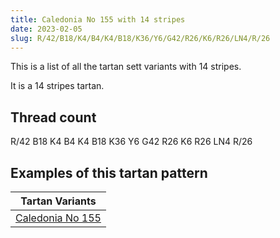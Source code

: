 ```yaml
---
title: Caledonia No 155 with 14 stripes
date: 2023-02-05
slug: R/42/B18/K4/B4/K4/B18/K36/Y6/G42/R26/K6/R26/LN4/R/26
---
```

This is a list of all the tartan sett variants with 14 stripes.

It is a 14 stripes tartan.


## Thread count
R/42 B18 K4 B4 K4 B18 K36 Y6 G42 R26 K6 R26 LN4 R/26

## Examples of this tartan pattern

| Tartan Variants |
|---------------|
| [Caledonia No 155](/variants/r/42/b18/k4/b4/k4/b18/k36/y6/g42/r26/k6/r26/ln4/r/26-b5480b0-g008000-k000000-lne0e0e0-rc00000-yf0c000)||
